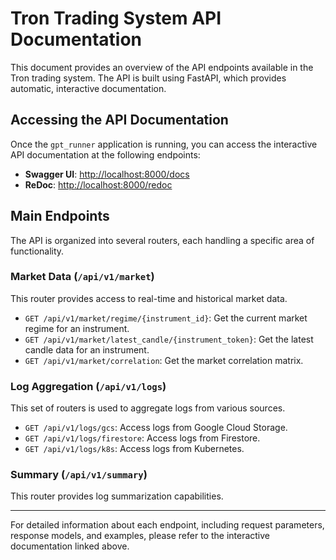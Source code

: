 # Tron Trading System API Documentation

This document provides an overview of the API endpoints available in the Tron trading system. The API is built using FastAPI, which provides automatic, interactive documentation.

## Accessing the API Documentation

Once the `gpt_runner` application is running, you can access the interactive API documentation at the following endpoints:

- **Swagger UI**: [http://localhost:8000/docs](http://localhost:8000/docs)
- **ReDoc**: [http://localhost:8000/redoc](http://localhost:8000/redoc)

## Main Endpoints

The API is organized into several routers, each handling a specific area of functionality.

### Market Data (`/api/v1/market`)

This router provides access to real-time and historical market data.

- `GET /api/v1/market/regime/{instrument_id}`: Get the current market regime for an instrument.
- `GET /api/v1/market/latest_candle/{instrument_token}`: Get the latest candle data for an instrument.
- `GET /api/v1/market/correlation`: Get the market correlation matrix.

### Log Aggregation (`/api/v1/logs`)

This set of routers is used to aggregate logs from various sources.

- `GET /api/v1/logs/gcs`: Access logs from Google Cloud Storage.
- `GET /api/v1/logs/firestore`: Access logs from Firestore.
- `GET /api/v1/logs/k8s`: Access logs from Kubernetes.

### Summary (`/api/v1/summary`)

This router provides log summarization capabilities.

---

For detailed information about each endpoint, including request parameters, response models, and examples, please refer to the interactive documentation linked above. 